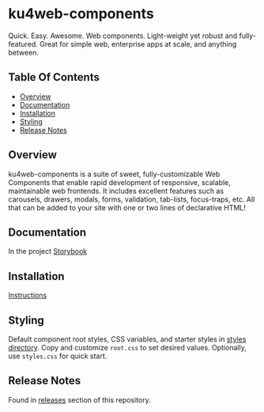 # ku4web-components
Quick. Easy. Awesome. Web components. Light-weight yet robust and 
fully-featured. Great for simple web, enterprise apps at scale, and
anything between.

## Table Of Contents
* [Overview](#overview)
* [Documentation](#documentation)
* [Installation](#installation)
* [Styling](#styling)
* [Release Notes](#release-notes)

## Overview
ku4web-components is a suite of sweet, fully-customizable Web Components
that enable rapid development of responsive, scalable, maintainable web
frontends. It includes excellent features such as carousels, drawers,
modals, forms, validation, tab-lists, focus-traps, etc. All that can be
added to your site with one or two lines of declarative HTML!

## Documentation
In the project [Storybook](https://kodmunki.github.io/storybook)

## Installation
[Instructions](http://kodmunki.github.io/storybook/index.html?path=/story/overview-about--page#installation)

## Styling
Default component root styles, CSS variables, and starter styles in
[styles directory](./styles). Copy and customize `root.css` to set 
desired values. Optionally, use `styles.css` for quick start.

## Release Notes
Found in [releases](https://github.com/kodmunki/ku4web-components/releases) section of this repository.
